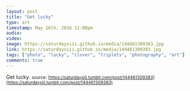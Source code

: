 ```yaml
---
layout: post
title: "Get lucky"
type: art
timestamp: May 16th, 2016 12:00pm
audio: 
video: 
image: https://saturdayxiii.github.io/media/144461309383.jpg
link: https://saturdayxiii.github.io/media/144461309383.jpg
tags: ["photo", "lucky", "clover", "triplets", "photography", "art"]
comments: true
---
```

Get lucky.
<small>source: [https://saturdayxiii.tumblr.com/post/144461309383](https://saturdayxiii.tumblr.com/post/144461309383)</small>